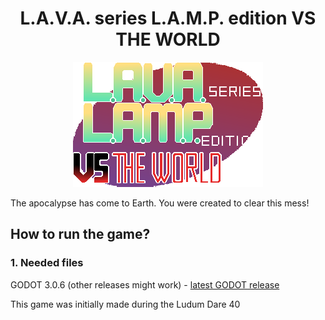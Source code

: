 <h1 align="center">
  L.A.V.A. series L.A.M.P. edition VS THE WORLD
</h1>

<p align='center'>
  <img src="https://github.com/uspgamedev/lava-lamp/blob/master/gui/title5.png" alt="Banner for the project, showing the player facing the game's boss, the blue wild boar" />
</p>



The apocalypse has come to Earth. You were created to clear this mess!

## How to run the game?

### 1. Needed files
  GODOT 3.0.6 (other releases might work) - [latest GODOT release](https://godotengine.org/download/linux)

  
  This game was initially made during the Ludum Dare 40
